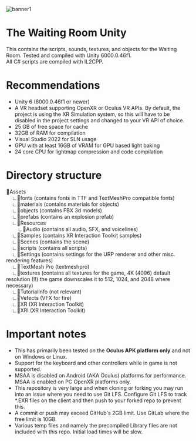 ![banner1](https://github.com/user-attachments/assets/8265fb14-2dea-41a6-9e21-3b1dfc5b5794)
# The Waiting Room Unity
This contains the scripts, sounds, textures, and objects for the Waiting Room. Tested and compiled with Unity 6000.0.46f1.<br />
All C# scripts are compiled with IL2CPP.

# Recommendations
- Unity 6 (6000.0.46f1 or newer)
- A VR headset supporting OpenXR or Oculus VR APIs. By default, the project is using the XR Simulation system, so this will have to be disabled in the project settings and changed to your VR API of choice.
- 25 GB of free space for cache
- 32GB of RAM for compilation
- Visual Studio 2022 for SLN usage
- GPU with at least 16GB of VRAM for GPU based light baking
- 24 core CPU for lightmap compression and code compilation

# Directory structure
📂Assets<br />
&nbsp;&nbsp;&nbsp;&nbsp;∟📂fonts (contains fonts in TTF and TextMeshPro compatible fonts)<br />
&nbsp;&nbsp;&nbsp;&nbsp;∟📂materials (contains materials for objects)<br />
&nbsp;&nbsp;&nbsp;&nbsp;∟📂objects (contains FBX 3d models)<br />
&nbsp;&nbsp;&nbsp;&nbsp;∟📂prefabs (contains an explosion prefab)<br />
&nbsp;&nbsp;&nbsp;&nbsp;∟📂Resources<br />
&nbsp;&nbsp;&nbsp;&nbsp;&nbsp;&nbsp;&nbsp;&nbsp;∟📂Audio (contains all audio, SFX, and voicelines)<br />
&nbsp;&nbsp;&nbsp;&nbsp;∟📂Samples (contains XR Interaction Toolkit samples)<br />
&nbsp;&nbsp;&nbsp;&nbsp;∟📂Scenes (contains the scene)<br />
&nbsp;&nbsp;&nbsp;&nbsp;∟📂scripts (contains all scripts)<br />
&nbsp;&nbsp;&nbsp;&nbsp;∟📂Settings (contains settings for the URP renderer and other misc. rendering features)<br />
&nbsp;&nbsp;&nbsp;&nbsp;∟📂TextMesh Pro (textmeshpro)<br />
&nbsp;&nbsp;&nbsp;&nbsp;∟📂textures (contains all textures for the game, 4K (4096) default resolution (!!) the game downscales it to 512, 1024, and 2048 where necessary)<br />
&nbsp;&nbsp;&nbsp;&nbsp;∟📂TutorialInfo (not relevant)<br />
&nbsp;&nbsp;&nbsp;&nbsp;∟📂Vefects (VFX for fire)<br />
&nbsp;&nbsp;&nbsp;&nbsp;∟📂XR (XR Interaction Toolkit)<br />
&nbsp;&nbsp;&nbsp;&nbsp;∟📂XRI (XR Interaction Toolkit)<br />

# Important notes
- This has primarily been tested on the **Oculus APK platform only** and not on Windows or Linux.
- Support for the keyboard and other controllers while in game is not supported.
- MSAA is disabled on Android (AKA Oculus) platforms for performance. MSAA is enabled on PC OpenXR platforms only.
- This repository is very large and when cloning or forking you may run into an issue where you need to use Git LFS. Configure Git LFS to track *.EXR files on the client and then push to your forked repo to prevent this.
- A commit or push may exceed GitHub's 2GB limit. Use GitLab where the free limit is 10GB.
- Various temp files and namely the precompiled Library files are not included with this repo. Initial load times will be slow.
